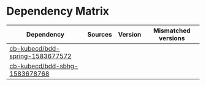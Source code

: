 # Dependency Matrix

Dependency | Sources | Version | Mismatched versions
---------- | ------- | ------- | -------------------
[cb-kubecd/bdd-spring-1583677572](https://github.com/cb-kubecd/bdd-spring-1583677572.git) |  | []() | 
[cb-kubecd/bdd-sbhg-1583678768](https://github.com/cb-kubecd/bdd-sbhg-1583678768.git) |  | []() | 
